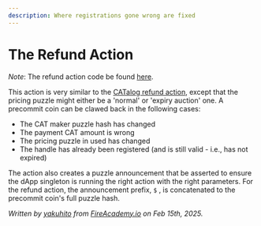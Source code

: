 ```yaml
---
description: Where registrations gone wrong are fixed
---
```


# The Refund Action

_Note_: The refund action code be found [here](https://github.com/Yakuhito/slot-machine/blob/master/puzzles/actions/xchandles/refund.clsp).

This action is very similar to the [CATalog refund action](https://docs.catalog.cat/technical-manual/catalog/the-refund-action), except that the pricing puzzle might either be a 'normal' or 'expiry auction' one. A precommit coin can be clawed back in the following cases:

* The CAT maker puzzle hash has changed
* The payment CAT amount is wrong
* The pricing puzzle in used has changed
* The handle has already been registered (and is still valid - i.e., has not expired)

The action also creates a puzzle announcement that be asserted to ensure the dApp singleton is running the right action with the right parameters. For the refund action, the announcement prefix, `$` , is concatenated to the precommit coin's full puzzle hash.

_Written by_ [_yakuhito_](https://x.com/yakuh1t0) _from_ [_FireAcademy.io_](https://fireacademy.io/) _on Feb 15th, 2025._
